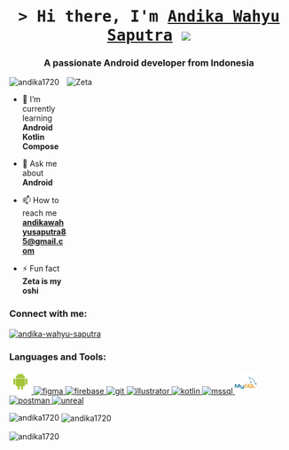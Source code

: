 <h1 align="center"> <samp>&gt; Hi there, I'm <a href="" target="_blank">Andika Wahyu Saputra</a> <img src="https://media.giphy.com/media/hvRJCLFzcasrR4ia7z/giphy.gif" width="25"> </samp></h1>
<h3 align="center">A passionate Android developer from Indonesia</h3>

<img align="right" alt="Zeta" width="400" height="400" src="https://media1.tenor.com/m/KvPS6rvl7X0AAAAC/zeta-%E3%82%BC%E3%83%BC%E3%82%BF.gif">

<p align="left"> <img src="https://komarev.com/ghpvc/?username=andika1720&label=Profile%20views&color=0e75b6&style=flat" alt="andika1720" /> </p>

- 🌱 I’m currently learning **Android Kotlin Compose**

- 💬 Ask me about **Android**

- 📫 How to reach me **andikawahyusaputra85@gmail.com**

- ⚡ Fun fact **Zeta is my oshi**

<h3 align="left">Connect with me:</h3>
<p align="left">
<a href="https://linkedin.com/in/andika-wahyu-saputra" target="blank"><img align="center" src="https://raw.githubusercontent.com/rahuldkjain/github-profile-readme-generator/master/src/images/icons/Social/linked-in-alt.svg" alt="andika-wahyu-saputra" height="30" width="40" /></a>
</p>

<h3 align="left">Languages and Tools:</h3>
<p align="left"> <a href="https://developer.android.com" target="_blank" rel="noreferrer"> <img src="https://raw.githubusercontent.com/devicons/devicon/master/icons/android/android-original-wordmark.svg" alt="android" width="40" height="40"/> </a> <a href="https://www.figma.com/" target="_blank" rel="noreferrer"> <img src="https://www.vectorlogo.zone/logos/figma/figma-icon.svg" alt="figma" width="40" height="40"/> </a> <a href="https://firebase.google.com/" target="_blank" rel="noreferrer"> <img src="https://www.vectorlogo.zone/logos/firebase/firebase-icon.svg" alt="firebase" width="40" height="40"/> </a> <a href="https://git-scm.com/" target="_blank" rel="noreferrer"> <img src="https://www.vectorlogo.zone/logos/git-scm/git-scm-icon.svg" alt="git" width="40" height="40"/> </a> <a href="https://www.adobe.com/in/products/illustrator.html" target="_blank" rel="noreferrer"> <img src="https://www.vectorlogo.zone/logos/adobe_illustrator/adobe_illustrator-icon.svg" alt="illustrator" width="40" height="40"/> </a> <a href="https://kotlinlang.org" target="_blank" rel="noreferrer"> <img src="https://www.vectorlogo.zone/logos/kotlinlang/kotlinlang-icon.svg" alt="kotlin" width="40" height="40"/> </a> <a href="https://www.microsoft.com/en-us/sql-server" target="_blank" rel="noreferrer"> <img src="https://www.svgrepo.com/show/303229/microsoft-sql-server-logo.svg" alt="mssql" width="40" height="40"/> </a> <a href="https://www.mysql.com/" target="_blank" rel="noreferrer"> <img src="https://raw.githubusercontent.com/devicons/devicon/master/icons/mysql/mysql-original-wordmark.svg" alt="mysql" width="40" height="40"/> </a> <a href="https://postman.com" target="_blank" rel="noreferrer"> <img src="https://www.vectorlogo.zone/logos/getpostman/getpostman-icon.svg" alt="postman" width="40" height="40"/> </a> <a href="https://unrealengine.com/" target="_blank" rel="noreferrer"> <img src="https://raw.githubusercontent.com/kenangundogan/fontisto/036b7eca71aab1bef8e6a0518f7329f13ed62f6b/icons/svg/brand/unreal-engine.svg" alt="unreal" width="40" height="40"/> </a> </p>

<p><img align="left" src="https://github-readme-stats.vercel.app/api/top-langs?username=andika1720&show_icons=true&locale=en&layout=compact" alt="andika1720" /></p>

<p>&nbsp;<img align="center" src="https://github-readme-stats.vercel.app/api?username=andika1720&show_icons=true&locale=en" alt="andika1720" /></p>

<p><img align="center" src="https://github-readme-streak-stats.herokuapp.com/?user=andika1720&" alt="andika1720" /></p>
